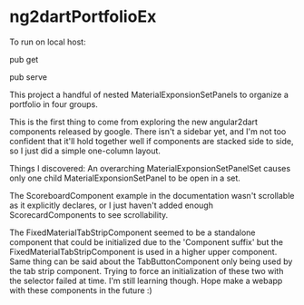 # ng2dartPortfolioEx
To run on local host:

pub get

pub serve

This project a handful of nested MaterialExponsionSetPanels to organize a portfolio in four groups.

This is the first thing to come from exploring the new angular2dart components released by google.
There isn't a sidebar yet, and I'm not too confident that it'll hold together well if components are stacked side to side, so I just did a simple one-column layout.

Things I discovered:
An overarching MaterialExponsionSetPanelSet causes only one child MaterialExponsionSetPanel to be open in a set.

The ScoreboardComponent example in the documentation wasn't scrollable as it explicitly declares, or I just haven't added enough ScorecardComponents to see scrollability.

The FixedMaterialTabStripComponent seemed to be a standalone component that could be initialized due to the 'Component suffix' but the FixedMaterialTabStripComponent is used in a higher upper component. Same thing can be said about the TabButtonComponent only being used by the tab strip component. Trying to force an initialization of these two with the selector failed at time. I'm still learning though. Hope make a webapp with these components in the future :)
